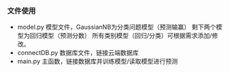 ### 文件使用
* model.py 
  模型文件，GaussianNB为分类问题模型（预测输赢）
  剩下两个模型为回归模型（预测分数）
  所有类别模型（回归/分类）可根据需求添加/修改。
* connectDB.py
  数据库文件，链接云端数据库
* main.py
  主函数，链接数据库并训练模型/读取模型进行预测

